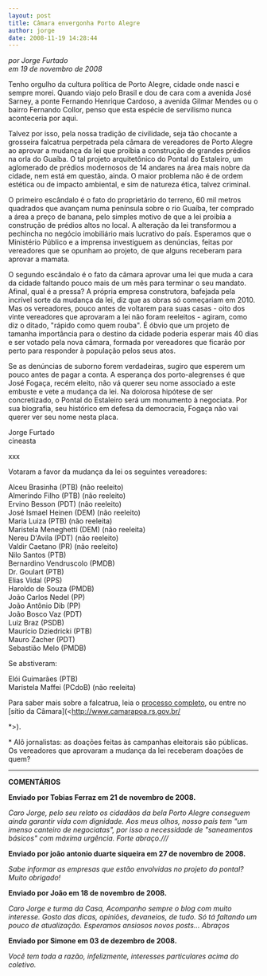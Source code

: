 ```yaml
---
layout: post
title: Câmara envergonha Porto Alegre
author: jorge
date: 2008-11-19 14:28:44
---
```

*por Jorge Furtado*\
*em 19 de novembro de 2008*

Tenho orgulho da cultura política de Porto Alegre, cidade onde nasci e sempre morei. Quando viajo pelo Brasil e dou de cara com a avenida José Sarney, a ponte Fernando Henrique Cardoso, a avenida Gilmar Mendes ou o bairro Fernando Collor, penso que esta espécie de servilismo nunca aconteceria por aqui.

Talvez por isso, pela nossa tradição de civilidade, seja tão chocante a grosseira falcatrua perpetrada pela câmara de vereadores de Porto Alegre ao aprovar a mudança da lei que proibia a construção de grandes prédios na orla do Guaíba. O tal projeto arquitetônico do Pontal do Estaleiro, um aglomerado de prédios modernosos de 14 andares na área mais nobre da cidade, nem está em questão, ainda. O maior problema não é de ordem estética ou de impacto ambiental, e sim de natureza ética, talvez criminal.

O primeiro escândalo é o fato do proprietário do terreno, 60 mil metros quadrados que avançam numa península sobre o rio Guaíba, ter comprado a área a preço de banana, pelo simples motivo de que a lei proibia a construção de prédios altos no local. A alteração da lei transformou a pechincha no negócio imobiliário mais lucrativo do país. Esperamos que o Ministério Público e a imprensa investiguem as denúncias, feitas por vereadores que se opunham ao projeto, de que alguns receberam para aprovar a mamata.

O segundo escândalo é o fato da câmara aprovar uma lei que muda a cara da cidade faltando pouco mais de um mês para terminar o seu mandato. Afinal, qual é a pressa? A própria empresa construtora, bafejada pela incrível sorte da mudança da lei, diz que as obras só começariam em 2010. Mas os vereadores, pouco antes de voltarem para suas casas - oito dos vinte vereadores que aprovaram a lei não foram reeleitos - agiram, como diz o ditado, "rápido como quem rouba". É óbvio que um projeto de tamanha importância para o destino da cidade poderia esperar mais 40 dias e ser votado pela nova câmara, formada por vereadores que ficarão por perto para responder à população pelos seus atos.

Se as denúncias de suborno forem verdadeiras, sugiro que esperem um pouco antes de pagar a conta. A esperança dos porto-alegrenses é que José Fogaça, recém eleito, não vá querer seu nome associado a este embuste e vete a mudança da lei. Na dolorosa hipótese de ser concretizado, o Pontal do Estaleiro será um monumento à negociata. Por sua biografia, seu histórico em defesa da democracia, Fogaça não vai querer ver seu nome nesta placa.

Jorge Furtado\
cineasta

xxx

Votaram a favor da mudança da lei os seguintes vereadores:

Alceu Brasinha (PTB) (não reeleito)\
Almerindo Filho (PTB) (não reeleito)\
Ervino Besson (PDT) (não reeleito)\
José Ismael Heinen (DEM) (não reeleito)\
Maria Luiza (PTB) (não reeleita)\
Maristela Meneghetti (DEM) (não reeleita)\
Nereu D'Avila (PDT) (não reeleito)\
Valdir Caetano (PR) (não reeleito)\
Nilo Santos (PTB)\
Bernardino Vendruscolo (PMDB)\
Dr. Goulart (PTB)\
Elias Vidal (PPS)\
Haroldo de Souza (PMDB)\
João Carlos Nedel (PP)\
João Antônio Dib (PP)\
João Bosco Vaz (PDT)\
Luiz Braz (PSDB)\
Maurício Dziedricki (PTB)\
Mauro Zacher (PDT)\
Sebastião Melo (PMDB)

Se abstiveram:

Elói Guimarães (PTB)\
Maristela Maffei (PCdoB) (não reeleita)

Para saber mais sobre a falcatrua, leia o [processo completo](http://200.169.19.94:4000/sisprotweb/processo_detalhe/94961?pagina_atual=1), ou entre no [sítio da Câmara](<http://www.camarapoa.rs.gov.br/

*>).

\* Alô jornalistas: as doações feitas às campanhas eleitorais são públicas. Os vereadores que aprovaram a mudança da lei receberam doações de quem?

- - -

**COMENTÁRIOS**

**Enviado por Tobias Ferraz em 21 de novembro de 2008.**

*Caro Jorge, pelo seu relato os cidadãos da bela Porto Alegre conseguem ainda garantir vida com dignidade. Aos meus olhos, nosso país tem "um imenso canteiro de negociatas", por isso a necessidade de "saneamentos básicos" com máxima urgência. Forte abraço.///*

**Enviado por joão antonio duarte siqueira em 27 de novembro de 2008.**

*Sabe informar as empresas que estão envolvidas no projeto do pontal? Muito obrigado!*

**Enviado por João em 18 de novembro de 2008.**

*Caro Jorge e turma da Casa, Acompanho sempre o blog com muito interesse. Gosto das dicas, opiniões, devaneios, de tudo. Só tá faltando um pouco de atualização. Esperamos ansiosos novos posts... Abraços*

**Enviado por Simone em 03 de dezembro de 2008.**

*Você tem toda a razão, infelizmente, interesses particulares acima do coletivo.*